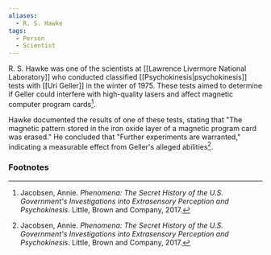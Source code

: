 ```yaml
---
aliases:
  - R. S. Hawke
tags:
  - Person
  - Scientist
---
```

R. S. Hawke was one of the scientists at [[Lawrence Livermore National Laboratory]] who conducted classified [[Psychokinesis|psychokinesis]] tests with [[Uri Geller]] in the winter of 1975. These tests aimed to determine if Geller could interfere with high-quality lasers and affect magnetic computer program cards[^1].

Hawke documented the results of one of these tests, stating that "The magnetic pattern stored in the iron oxide layer of a magnetic program card was erased." He concluded that "Further experiments are warranted," indicating a measurable effect from Geller's alleged abilities[^1].

### Footnotes
[^1]: Jacobsen, Annie. *Phenomena: The Secret History of the U.S. Government's Investigations into Extrasensory Perception and Psychokinesis*. Little, Brown and Company, 2017.
